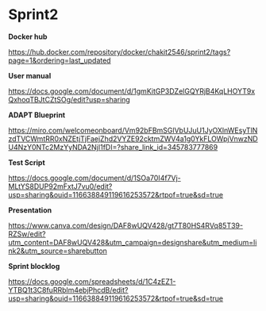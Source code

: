 # Sprint2

**Docker hub**

https://hub.docker.com/repository/docker/chakit2546/sprint2/tags?page=1&ordering=last_updated

**User manual**

https://docs.google.com/document/d/1gmKitGP3DZelGQYRjB4KqLHOYT9xQxhoqTBJtCZtSOg/edit?usp=sharing

**ADAPT Blueprint**

https://miro.com/welcomeonboard/Vm92bFBmSGlVbUJuU1JyOXlnWEsyTlNzdTVCWmtRR0xNZEtjTjFaejZhd2VYZE92cktmZWV4a1g0YkFLOWpjVnwzNDU4NzY0NTc2MzYyNDA2NjI1fDI=?share_link_id=345783777869

**Test Script**

https://docs.google.com/document/d/1SOa70I4f7Vj-MLtYS8DUP92mFxtJ7vu0/edit?usp=sharing&ouid=116638849119616253572&rtpof=true&sd=true

**Presentation**

https://www.canva.com/design/DAF8wUQV428/gt7T80HS4RVq85T39-RZSw/edit?utm_content=DAF8wUQV428&utm_campaign=designshare&utm_medium=link2&utm_source=sharebutton

**Sprint blocklog**

https://docs.google.com/spreadsheets/d/1C4zEZ1-YTBQ1t3C8fuRRblm4ebjPhcdB/edit?usp=sharing&ouid=116638849119616253572&rtpof=true&sd=true
